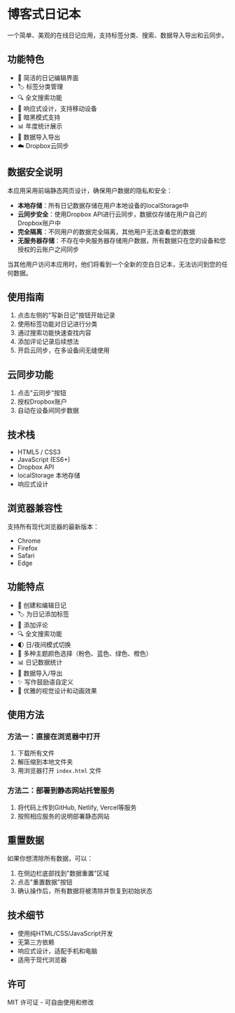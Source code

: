 # 博客式日记本

一个简单、美观的在线日记应用，支持标签分类、搜索、数据导入导出和云同步。

## 功能特色

- 📝 简洁的日记编辑界面
- 🏷️ 标签分类管理
- 🔍 全文搜索功能
- 📱 响应式设计，支持移动设备
- 🌙 暗黑模式支持
- 📊 年度统计展示
- 💾 数据导入导出
- ☁️ Dropbox云同步

## 数据安全说明

本应用采用前端静态网页设计，确保用户数据的隐私和安全：

- **本地存储**：所有日记数据存储在用户本地设备的localStorage中
- **云同步安全**：使用Dropbox API进行云同步，数据仅存储在用户自己的Dropbox账户中
- **完全隔离**：不同用户的数据完全隔离，其他用户无法查看您的数据
- **无服务器存储**：不存在中央服务器存储用户数据，所有数据只在您的设备和您授权的云账户之间同步

当其他用户访问本应用时，他们将看到一个全新的空白日记本，无法访问到您的任何数据。

## 使用指南

1. 点击左侧的"写新日记"按钮开始记录
2. 使用标签功能对日记进行分类
3. 通过搜索功能快速查找内容
4. 添加评论记录后续想法
5. 开启云同步，在多设备间无缝使用

## 云同步功能

1. 点击"云同步"按钮
2. 授权Dropbox账户
3. 自动在设备间同步数据

## 技术栈

- HTML5 / CSS3
- JavaScript (ES6+)
- Dropbox API
- localStorage 本地存储
- 响应式设计

## 浏览器兼容性

支持所有现代浏览器的最新版本：
- Chrome
- Firefox
- Safari
- Edge

## 功能特点

- 📝 创建和编辑日记
- 🏷️ 为日记添加标签
- 💬 添加评论
- 🔍 全文搜索功能
- 🌓 日/夜间模式切换
- 🎨 多种主题颜色选择（粉色、蓝色、绿色、橙色）
- 📊 日记数据统计
- 💾 数据导入/导出
- ✨ 写作鼓励语自定义
- 🎨 优雅的视觉设计和动画效果

## 使用方法

### 方法一：直接在浏览器中打开

1. 下载所有文件
2. 解压缩到本地文件夹
3. 用浏览器打开 `index.html` 文件

### 方法二：部署到静态网站托管服务

1. 将代码上传到GitHub, Netlify, Vercel等服务
2. 按照相应服务的说明部署静态网站

## 重置数据

如果你想清除所有数据，可以：

1. 在侧边栏底部找到"数据重置"区域
2. 点击"重置数据"按钮
3. 确认操作后，所有数据将被清除并恢复到初始状态

## 技术细节

- 使用纯HTML/CSS/JavaScript开发
- 无第三方依赖
- 响应式设计，适配手机和电脑
- 适用于现代浏览器

## 许可

MIT 许可证 - 可自由使用和修改
